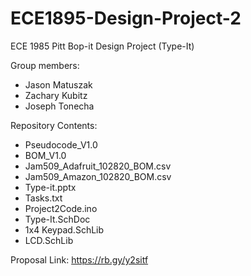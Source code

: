 # ECE1895-Design-Project-2
ECE 1985 Pitt Bop-it Design Project (Type-It)

Group members:
  * Jason Matuszak  
  * Zachary Kubitz
  * Joseph Tonecha
  
Repository Contents:
  * Pseudocode_V1.0
  * BOM_V1.0
  * Jam509_Adafruit_102820_BOM.csv
  * Jam509_Amazon_102820_BOM.csv
  * Type-it.pptx
  * Tasks.txt
  * Project2Code.ino
  * Type-It.SchDoc
  * 1x4 Keypad.SchLib
  * LCD.SchLib
  
Proposal Link: https://rb.gy/y2sitf
